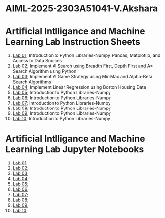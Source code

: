# AIML-2025-2303A51041-V.Akshara
# Artificial Intlligance and Machine Learning Lab Instruction Sheets
1. [Lab 01](https://github.com/2303A51041/AIML_2025/blob/main/AIML_A1.pdf); Introduction to Python Libraries-Numpy, Pandas, Matplotlib, and Access to Data Sources
2. [Lab 02](https://github.com/2303A51041/AIML_2025/blob/main/AIML_A2.pdf); Implement AI Search using Breadth First, Depth First and A* Search Algorithm using Python
3. [Lab 03](https://github.com/2303A51041/AIML_2025/blob/main/AIML_A3.pdf); Implement AI Game Strategy using MiniMax and Alpha-Beta Search Algorithms
4. [Lab 04](https://github.com/2303A51041/AIML_2025/blob/main/AIML_A4.pdf); Implement Linear Regression using Boston Housing Data
5. [Lab 05](https://github.com/2303A51041/AIML_2025/blob/main/AIML_A5.pdf); Introduction to Python Libraries-Numpy
6. [Lab 06](https://github.com/2303A51041/AIML_2025/blob/main/AIML_A6.pdf); Introduction to Python Libraries-Numpy
7. [Lab 07](https://github.com/2303A51041/AIML_2025/blob/main/AIML_A7.pdf); Introduction to Python Libraries-Numpy
8. [Lab 08](); Introduction to Python Libraries-Numpy
9. [Lab 09](); Introduction to Python Libraries-Numpy
10. [Lab 10](); Introduction to Python Libraries-Numpy

# Artificial Intlligance and Machine Learning Lab Jupyter Notebooks
1. [Lab 01](https://github.com/2303A51041/AIML_2025/blob/main/Lab01_AIML.ipynb);
2. [Lab 02](https://github.com/2303A51041/AIML_2025/blob/main/Lab02_AIML.ipynb);
3. [Lab 03](https://github.com/2303A51041/AIML_2025/blob/main/Lab03_AIML.ipynb);
4. [Lab 04](https://github.com/2303A51041/AIML_2025/blob/main/Lab04_AIML.ipynb);
5. [Lab 05](https://github.com/2303A51041/AIML_2025/blob/main/Lab_5.ipynb);
6. [Lab 06](https://github.com/2303A51041/AIML_2025/blob/main/Lab6_AIML.ipynb);
7. [Lab 07](https://github.com/2303A51041/AIML_2025/blob/main/LAB07_AIML.ipynb);
8. [Lab 08](https://github.com/2303A51041/AIML_2025/blob/main/AIML_LAB08.ipynb);
9. [Lab 09]();
10. [Lab 10]();
